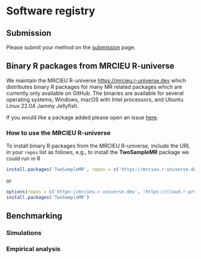 # Software registry

## Submission

Please submit your method on the [submission](submission.md) page.

## Binary R packages from MRCIEU R-universe

We maintain the MRCIEU R-universe <https://mrcieu.r-universe.dev> which distributes binary R packages for many MR related packages which are currently only available on GitHub. The binaries are available for several operating systems; Windows, macOS with Intel processors, and Ubuntu Linux 22.04 Jammy Jellyfish. 

If you would like a package added please open an issue [here](https://github.com/MRCIEU/mrcieu.r-universe.dev/issues).

### How to use the MRCIEU R-universe

To install binary R packages from the MRCIEU R-universe, include the URL in your `repos` list as follows, e.g., to install the **TwoSampleMR** package we could run in R
```r
install.packages('TwoSampleMR', repos = c('https://mrcieu.r-universe.dev', 'https://cloud.r-project.org'))
```
or
```r
options(repos = c('https://mrcieu.r-universe.dev', 'https://cloud.r-project.org'))
install.packages('TwoSampleMR')
```

## Benchmarking

### Simulations

### Empirical analysis
